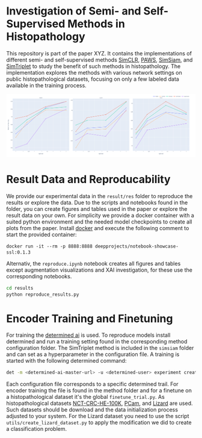 # Investigation of Semi- and Self-Supervised Methods in Histopathology
 This repository is part of the paper XYZ. It contains the implementations of different semi- and self-supervised methods [SimCLR](https://arxiv.org/pdf/2002.05709.pdf), [PAWS](https://arxiv.org/pdf/2104.13963.pdf), [SimSiam](https://arxiv.org/pdf/2011.10566.pdf), and [SimTriplet](https://arxiv.org/abs/2103.05585) to study the benefit of such methods in histopathology. The implementation explores the methods with various network settings on public histopathological datasets, focusing on only a few labeled data available in the training process.

![Benefits over architectural settings](./results/res/readme.png)


# Result Data and Reproducability
We provide our experimental data in the `result/res` folder to reproduce the results or explore the data. Due to the scripts and notebooks found in the folder, you can create figures and tables used in the paper or explore the result data on your own. For simplicity we provide a docker container with a suited python environment and the needed model checkpoints to create all plots from the paper. Install [docker](https://www.docker.com/) and execute the following comment to start the provided container:

```
docker run -it --rm -p 8888:8888 deepprojects/notebook-showcase-ssl:0.1.3
```

Alternativ, the `reproduce.ipynb` notebook creates all figures and tables except augmentation visualizations and XAI investigation, for these use the corresponding notebooks.

```bash
cd results
python reproduce_results.py
```

# Encoder Training and Finetuning
For training the [determined ai](https://www.determined.ai/) is used. To reproduce models install determined and run a training setting found in the corresponding method configuration folder. The SimTriplet method is included in the `simsiam` folder and can set as a hyperparameter in the configuration file. A training is started with the following determined command:

```bash
det -m <determined-ai-master-url> -u <determined-user> experiment create <train-config-path> <trail-path>
```

Each configuration file corresponds to a specific determined trail. For encoder training the file is found in the method folder and for a finetune on a histopathological dataset it's the global `finetune_trial.py`. As histopathological datasets [NCT-CRC-HE-100K](https://zenodo.org/record/1214456), [PCam](https://github.com/basveeling/pcam), and [Lizard](https://warwick.ac.uk/fac/cross_fac/tia/data/) are used. Such datasets should be download and the data initialization process adjusted to your system. For the Lizard dataset you need to use the script `utils/create_lizard_dataset.py` to apply the modification we did to create a classification problem.  
